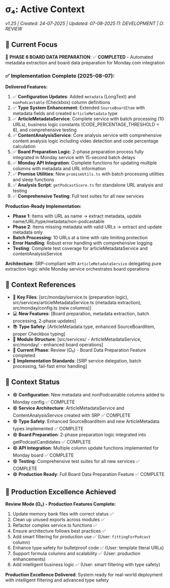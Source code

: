 # σ₄: Active Context

_v1.25 | Created: 24-07-2025 | Updated: 07-08-2025_
_Π: DEVELOPMENT | Ω: REVIEW_

## 🔮 Current Focus

🎯 **PHASE 6 BOARD DATA PREPARATION**: ✅ **COMPLETED** - Automated metadata extraction and board data preparation for Monday.com integration

### ✅ Implementation Complete (2025-08-07):

**Delivered Features:**

1. ✅ **Configuration Updates**: Added `metadata` (LongText) and `nonPodcastable` (Checkbox) column definitions
2. ✅ **Type System Enhancement**: Extended `SourceBoardItem` with metadata fields and created `ArticleMetadata` type
3. ✅ **ArticleMetadataService**: Complete service with batch processing (10 URLs), business logic constants (CODE_PERCENTAGE_THRESHOLD = 8), and comprehensive testing
4. ✅ **ContentAnalysisService**: Core analysis service with comprehensive content analysis logic including video detection and code percentage calculation
5. ✅ **Board Preparation Logic**: 2-phase preparation process fully integrated in Monday service with 15-second batch delays
6. ✅ **Monday API Integration**: Complete functions for updating multiple columns with metadata and URL information
7. ✅ **Promise Utilities**: New `promiseUtils.ts` with batch processing utilities and sleep functions
8. ✅ **Analysis Script**: `getPodcastScore.ts` for standalone URL analysis and testing
9. ✅ **Comprehensive Testing**: Full test suites for all new services

**Production-Ready Implementation:**

- **Phase 1**: Items with URL as name → extract metadata, update name/URL/type/metadata/non-podcastable
- **Phase 2**: Items missing metadata with valid URLs → extract and update metadata only
- **Batch Processing**: 10 URLs at a time with rate limiting protection
- **Error Handling**: Robust error handling with comprehensive logging
- **Testing**: Complete test coverage for articleMetadataService and contentAnalysisService

**Architecture**: SRP-compliant with `ArticleMetadataService` delegating pure extraction logic while Monday service orchestrates board operations

## 📎 Context References

- 📄 **Key Files**: [src/monday/service.ts (preparation logic), src/services/articleMetadataService.ts (metadata extraction), src/monday/config.ts (new columns)]
- 💻 **New Features**: [Board preparation, metadata extraction, batch processing, 2-phase updates]
- 📚 **Type Safety**: [ArticleMetadata type, enhanced SourceBoardItem, proper Checkbox typing]
- 📁 **Module Structure**: [src/services/ - ArticleMetadataService, src/monday/ - enhanced board operations]
- 🔄 **Current Phase**: Review (Ω₅) - Board Data Preparation Feature completed
- 📏 **Implementation Standards**: [SRP service delegation, batch processing, fail-fast error handling]

## 📡 Context Status

- 🟢 **Configuration**: New metadata and nonPodcastable columns added to Monday config ✅ COMPLETE
- 🟢 **Service Architecture**: ArticleMetadataService and ContentAnalysisService created with SRP ✅ COMPLETE
- 🟢 **Type Safety**: Enhanced SourceBoardItem and new ArticleMetadata types implemented ✅ COMPLETE
- 🟢 **Board Preparation**: 2-phase preparation logic integrated into getPodcastCandidates ✅ COMPLETE
- 🟢 **API Integration**: Multiple column update functions implemented for Monday board ✅ COMPLETE
- 🟢 **Testing**: Comprehensive test suites for all new services ✅ COMPLETE
- 🟢 **Production Ready**: Full Board Data Preparation Feature ✅ COMPLETE

## 🚀 Production Excellence Achieved

**Review Mode (Ω₅) - Production Features Complete:**

1. Update memory bank files with correct status ✅
2. Clean up unused exports across modules ✅
3. Refactor complex service.ts functions ✅
4. Ensure architecture follows best practices ✅
5. Add smart filtering for production use ✅ (User: `fittingForPodcast` column)
6. Enhance type safety for bulletproof code ✅ (User: template literal URLs)
7. Support formula columns and scalability ✅ (User: production enhancements)
8. Add intelligent business logic ✅ (User: smart filtering with type safety)

**Production Excellence Delivered**: System ready for real-world deployment with intelligent filtering and advanced type safety
